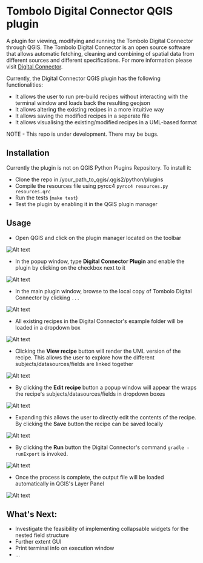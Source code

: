 # Tombolo Digital Connector QGIS plugin
A plugin for viewing, modifying and running the Tombolo Digital Connector through QGIS. The Tombolo Digital Connector is an open source software that allows automatic fetching, cleaning and combining of spatial data from different sources and different specifications. For more information please visit [Digital Connector](https://github.com/FutureCitiesCatapult/TomboloDigitalConnector). 

Currently, the Digital Connector QGIS plugin has the following functionalities:
* It allows the user to run pre-build recipes without interacting with the terminal window and loads back the resulting geojson
* It allows altering the existing recipes in a more intuitive way
* It allows saving the modified recipes in a seperate file
* It allows visualising the existing/modified recipes in a UML-based format

NOTE - This repo is under development. There may be bugs.

## Installation
Currently the plugin is not on QGIS Python Plugins Repository. To install it:
* Clone the repo in /your_path_to_qgis/.qgis2/python/plugins
* Compile the resources file using pyrcc4
```pyrcc4 resources.py resources.qrc ```
* Run the tests (``make test``)
* Test the plugin by enabling it in the QGIS plugin manager

## Usage
* Open QGIS and click on the plugin manager located on the toolbar

![Alt text](/img/1.png)

* In the popup window, type **Digital Connector Plugin** and enable the plugin by clicking on the checkbox next to it

![Alt text](/img/2.png)

* In the main plugin window, browse to the local copy of Tombolo Digital Connector by clicking ``...``

![Alt text](/img/3.png)

* All existing recipes in the Digital Connector's example folder will be loaded in a dropdown box

![Alt text](/img/5.png)

* Clicking the **View recipe** button will render the UML version of the recipe. This allows the user to explore how the different subjects/datasources/fields are linked together

![Alt text](/img/7.png)

* By clicking the **Edit recipe** button a popup window will appear the wraps the recipe's subjects/datasources/fields in dropdown boxes 

![Alt text](/img/8.png)

* Expanding this allows the user to directly edit the contents of the recipe. By clicking the **Save** button the recipe can be saved locally

![Alt text](/img/9.png)

* By clicking the **Run** button the Digital Connector's command ``gradle -runExport`` is invoked.  

![Alt text](/img/5.png)

* Once the process is complete, the output file will be loaded automatically in QGIS's Layer Panel  

![Alt text](/img/11.png)

## What's Next:

  * Investigate the feasibility of implementing collapsable widgets for the nested field structure
  * Further extent GUI
  * Print terminal info on execution window
  * ...

